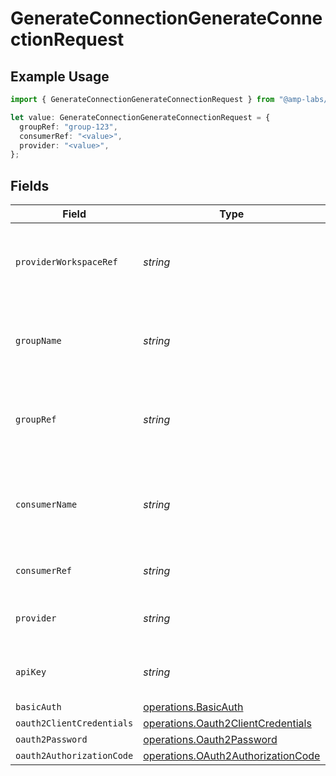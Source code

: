 # GenerateConnectionGenerateConnectionRequest

## Example Usage

```typescript
import { GenerateConnectionGenerateConnectionRequest } from "@amp-labs/sdk-node-platform/models/operations";

let value: GenerateConnectionGenerateConnectionRequest = {
  groupRef: "group-123",
  consumerRef: "<value>",
  provider: "<value>",
};
```

## Fields

| Field                                                                                    | Type                                                                                     | Required                                                                                 | Description                                                                              | Example                                                                                  |
| ---------------------------------------------------------------------------------------- | ---------------------------------------------------------------------------------------- | ---------------------------------------------------------------------------------------- | ---------------------------------------------------------------------------------------- | ---------------------------------------------------------------------------------------- |
| `providerWorkspaceRef`                                                                   | *string*                                                                                 | :heavy_minus_sign:                                                                       | The ID of the provider workspace that this connection belongs to.                        |                                                                                          |
| `groupName`                                                                              | *string*                                                                                 | :heavy_minus_sign:                                                                       | The name of the user group that has access to this installation.                         |                                                                                          |
| `groupRef`                                                                               | *string*                                                                                 | :heavy_check_mark:                                                                       | The ID of the user group that has access to this installation.                           | group-123                                                                                |
| `consumerName`                                                                           | *string*                                                                                 | :heavy_minus_sign:                                                                       | The name of the consumer that has access to this installation.                           |                                                                                          |
| `consumerRef`                                                                            | *string*                                                                                 | :heavy_check_mark:                                                                       | The consumer reference.                                                                  |                                                                                          |
| `provider`                                                                               | *string*                                                                                 | :heavy_check_mark:                                                                       | The provider name (e.g. "salesforce", "hubspot")                                         |                                                                                          |
| `apiKey`                                                                                 | *string*                                                                                 | :heavy_minus_sign:                                                                       | The API key to use for the connection.                                                   |                                                                                          |
| `basicAuth`                                                                              | [operations.BasicAuth](../../models/operations/basicauth.md)                             | :heavy_minus_sign:                                                                       | N/A                                                                                      |                                                                                          |
| `oauth2ClientCredentials`                                                                | [operations.Oauth2ClientCredentials](../../models/operations/oauth2clientcredentials.md) | :heavy_minus_sign:                                                                       | N/A                                                                                      |                                                                                          |
| `oauth2Password`                                                                         | [operations.Oauth2Password](../../models/operations/oauth2password.md)                   | :heavy_minus_sign:                                                                       | N/A                                                                                      |                                                                                          |
| `oauth2AuthorizationCode`                                                                | [operations.OAuth2AuthorizationCode](../../models/operations/oauth2authorizationcode.md) | :heavy_minus_sign:                                                                       | N/A                                                                                      |                                                                                          |